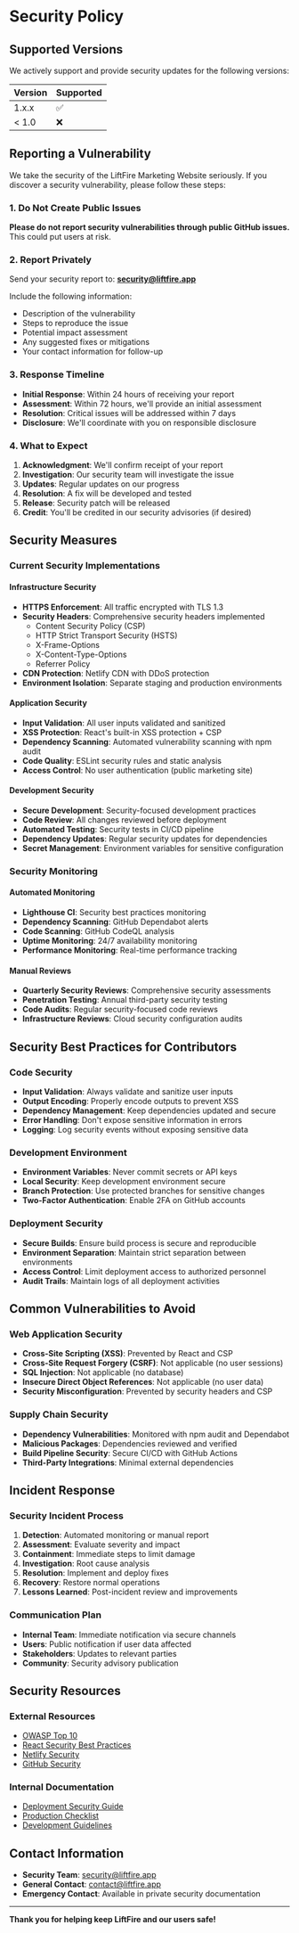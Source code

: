 # Security Policy

## Supported Versions

We actively support and provide security updates for the following versions:

| Version | Supported          |
| ------- | ------------------ |
| 1.x.x   | :white_check_mark: |
| < 1.0   | :x:                |

## Reporting a Vulnerability

We take the security of the LiftFire Marketing Website seriously. If you discover a security vulnerability, please follow these steps:

### 1. Do Not Create Public Issues

**Please do not report security vulnerabilities through public GitHub issues.** This could put users at risk.

### 2. Report Privately

Send your security report to: **[security@liftfire.app](mailto:security@liftfire.app)**

Include the following information:
- Description of the vulnerability
- Steps to reproduce the issue
- Potential impact assessment
- Any suggested fixes or mitigations
- Your contact information for follow-up

### 3. Response Timeline

- **Initial Response**: Within 24 hours of receiving your report
- **Assessment**: Within 72 hours, we'll provide an initial assessment
- **Resolution**: Critical issues will be addressed within 7 days
- **Disclosure**: We'll coordinate with you on responsible disclosure

### 4. What to Expect

1. **Acknowledgment**: We'll confirm receipt of your report
2. **Investigation**: Our security team will investigate the issue
3. **Updates**: Regular updates on our progress
4. **Resolution**: A fix will be developed and tested
5. **Release**: Security patch will be released
6. **Credit**: You'll be credited in our security advisories (if desired)

## Security Measures

### Current Security Implementations

#### Infrastructure Security
- **HTTPS Enforcement**: All traffic encrypted with TLS 1.3
- **Security Headers**: Comprehensive security headers implemented
  - Content Security Policy (CSP)
  - HTTP Strict Transport Security (HSTS)
  - X-Frame-Options
  - X-Content-Type-Options
  - Referrer Policy
- **CDN Protection**: Netlify CDN with DDoS protection
- **Environment Isolation**: Separate staging and production environments

#### Application Security
- **Input Validation**: All user inputs validated and sanitized
- **XSS Protection**: React's built-in XSS protection + CSP
- **Dependency Scanning**: Automated vulnerability scanning with npm audit
- **Code Quality**: ESLint security rules and static analysis
- **Access Control**: No user authentication (public marketing site)

#### Development Security
- **Secure Development**: Security-focused development practices
- **Code Review**: All changes reviewed before deployment
- **Automated Testing**: Security tests in CI/CD pipeline
- **Dependency Updates**: Regular security updates for dependencies
- **Secret Management**: Environment variables for sensitive configuration

### Security Monitoring

#### Automated Monitoring
- **Lighthouse CI**: Security best practices monitoring
- **Dependency Scanning**: GitHub Dependabot alerts
- **Code Scanning**: GitHub CodeQL analysis
- **Uptime Monitoring**: 24/7 availability monitoring
- **Performance Monitoring**: Real-time performance tracking

#### Manual Reviews
- **Quarterly Security Reviews**: Comprehensive security assessments
- **Penetration Testing**: Annual third-party security testing
- **Code Audits**: Regular security-focused code reviews
- **Infrastructure Reviews**: Cloud security configuration audits

## Security Best Practices for Contributors

### Code Security
- **Input Validation**: Always validate and sanitize user inputs
- **Output Encoding**: Properly encode outputs to prevent XSS
- **Dependency Management**: Keep dependencies updated and secure
- **Error Handling**: Don't expose sensitive information in errors
- **Logging**: Log security events without exposing sensitive data

### Development Environment
- **Environment Variables**: Never commit secrets or API keys
- **Local Security**: Keep development environment secure
- **Branch Protection**: Use protected branches for sensitive changes
- **Two-Factor Authentication**: Enable 2FA on GitHub accounts

### Deployment Security
- **Secure Builds**: Ensure build process is secure and reproducible
- **Environment Separation**: Maintain strict separation between environments
- **Access Control**: Limit deployment access to authorized personnel
- **Audit Trails**: Maintain logs of all deployment activities

## Common Vulnerabilities to Avoid

### Web Application Security
- **Cross-Site Scripting (XSS)**: Prevented by React and CSP
- **Cross-Site Request Forgery (CSRF)**: Not applicable (no user sessions)
- **SQL Injection**: Not applicable (no database)
- **Insecure Direct Object References**: Not applicable (no user data)
- **Security Misconfiguration**: Prevented by security headers and CSP

### Supply Chain Security
- **Dependency Vulnerabilities**: Monitored with npm audit and Dependabot
- **Malicious Packages**: Dependencies reviewed and verified
- **Build Pipeline Security**: Secure CI/CD with GitHub Actions
- **Third-Party Integrations**: Minimal external dependencies

## Incident Response

### Security Incident Process
1. **Detection**: Automated monitoring or manual report
2. **Assessment**: Evaluate severity and impact
3. **Containment**: Immediate steps to limit damage
4. **Investigation**: Root cause analysis
5. **Resolution**: Implement and deploy fixes
6. **Recovery**: Restore normal operations
7. **Lessons Learned**: Post-incident review and improvements

### Communication Plan
- **Internal Team**: Immediate notification via secure channels
- **Users**: Public notification if user data affected
- **Stakeholders**: Updates to relevant parties
- **Community**: Security advisory publication

## Security Resources

### External Resources
- [OWASP Top 10](https://owasp.org/www-project-top-ten/)
- [React Security Best Practices](https://reactjs.org/docs/dom-elements.html#dangerouslysetinnerhtml)
- [Netlify Security](https://docs.netlify.com/security/secure-access-to-sites/)
- [GitHub Security](https://docs.github.com/en/code-security)

### Internal Documentation
- [Deployment Security Guide](docs/DEPLOYMENT.md#security)
- [Production Checklist](docs/PRODUCTION_CHECKLIST.md)
- [Development Guidelines](CONTRIBUTING.md#security-guidelines)

## Contact Information

- **Security Team**: [security@liftfire.app](mailto:security@liftfire.app)
- **General Contact**: [contact@liftfire.app](mailto:contact@liftfire.app)
- **Emergency Contact**: Available in private security documentation

---

**Thank you for helping keep LiftFire and our users safe!**